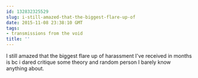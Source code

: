 ```yaml
---
id: 132832325529
slug: i-still-amazed-that-the-biggest-flare-up-of
date: 2015-11-08 23:38:10 GMT
tags:
- transmissions from the void
title: ''
---
```

I still amazed that the biggest flare up of harassment I've received in months is bc i dared critique some theory and random person I barely know anything about.